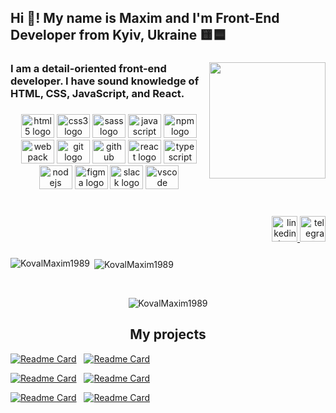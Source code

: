 <h2 align="left">Hi 👋! My name is Maxim and I'm Front-End Developer from Kyiv, Ukraine 🟨🟦</h2>

###

<img align="right" height="186" src="https://media.proglib.io/posts/2019/09/23/862c8794e054ab2407425c117e8a0bd5.jpg"  />

###

<h3 align="left">I am a detail-oriented front-end developer. I have sound knowledge of HTML, CSS, JavaScript, and React.</h3>

###

<div align="center">
  <img src="https://cdn.jsdelivr.net/gh/devicons/devicon/icons/html5/html5-original.svg" height="38" width="53" alt="html5 logo"  />
  <img src="https://cdn.jsdelivr.net/gh/devicons/devicon/icons/css3/css3-original.svg" height="38" width="53" alt="css3 logo"  />
  <img src="https://cdn.jsdelivr.net/gh/devicons/devicon/icons/sass/sass-original.svg" height="38" width="53" alt="sass logo"  />
  <img src="https://cdn.jsdelivr.net/gh/devicons/devicon/icons/javascript/javascript-original.svg" height="38" width="53" alt="javascript logo"  />
  <img src="https://cdn.jsdelivr.net/gh/devicons/devicon/icons/npm/npm-original-wordmark.svg" height="38" width="53" alt="npm logo"  />
  <img src="https://cdn.jsdelivr.net/gh/devicons/devicon/icons/webpack/webpack-original.svg" height="38" width="53" alt="webpack logo"  />
  <img src="https://cdn.jsdelivr.net/gh/devicons/devicon/icons/git/git-original.svg" height="38" width="53" alt="git logo"  />
  <img src="https://cdn.jsdelivr.net/gh/devicons/devicon/icons/github/github-original.svg" height="38" width="53" alt="github logo"  />
  <img src="https://cdn.jsdelivr.net/gh/devicons/devicon/icons/react/react-original.svg" height="38" width="53" alt="react logo"  />
  <img src="https://cdn.jsdelivr.net/gh/devicons/devicon/icons/typescript/typescript-plain.svg" height="38" width="53" alt="typescript logo"  />
  <img src="https://cdn.jsdelivr.net/gh/devicons/devicon/icons/nodejs/nodejs-original.svg" height="38" width="53" alt="nodejs logo"  />
  <img src="https://cdn.jsdelivr.net/gh/devicons/devicon/icons/figma/figma-original.svg" height="38" width="53" alt="figma logo"  />
  <img src="https://cdn.jsdelivr.net/gh/devicons/devicon/icons/slack/slack-original.svg" height="38" width="53" alt="slack logo"  />
  <img src="https://cdn.jsdelivr.net/gh/devicons/devicon/icons/vscode/vscode-original.svg" height="38" width="53" alt="vscode logo"  />
</div>

###

<br clear="both">

<div align="right">
  <a href="https://www.linkedin.com/in/koval-maxim/" target="_blank">
    <img src="https://img.shields.io/static/v1?message=LinkedIn&logo=linkedin&label=&color=0077B5&logoColor=white&labelColor=&style=for-the-badge" height="41" alt="linkedin logo"  />
  </a>
  <a href="https://t.me/Koval_Maxim" target="_blank">
    <img src="https://img.shields.io/static/v1?message=Telegram&logo=telegram&label=&color=2CA5E0&logoColor=white&labelColor=&style=for-the-badge" height="41" alt="telegram logo"  />
  </a>
</div>

###

<p><img align="left" src="https://github-readme-stats.vercel.app/api?username=KovalMaxim1989&show_icons=true&locale=en" alt="KovalMaxim1989" /></p>

<p>&nbsp;<img align="center" src="https://github-readme-stats.vercel.app/api/top-langs?username=KovalMaxim1989&show_icons=true&locale=en&layout=compact" alt="KovalMaxim1989" /></p>

&shy;

<p align="center"><img src="https://github-readme-streak-stats.herokuapp.com/?user=KovalMaxim1989&" alt="KovalMaxim1989" /></p>

###

<h2 align="center">My projects</h2>

<p align="center">

[![Readme Card](https://github-readme-stats.vercel.app/api/pin/?username=KovalMaxim1989&repo=Filmoteka-project-team-4)](https://github.com/KovalMaxim1989/Filmoteka-project-team-4)
&nbsp;
[![Readme Card](https://github-readme-stats.vercel.app/api/pin/?username=KovalMaxim1989&repo=goit-js-hw-11)](https://github.com/KovalMaxim1989/goit-js-hw-11)

[![Readme Card](https://github-readme-stats.vercel.app/api/pin/?username=KovalMaxim1989&repo=goit-js-hw-10)](https://github.com/KovalMaxim1989/goit-js-hw-10)
&nbsp;
[![Readme Card](https://github-readme-stats.vercel.app/api/pin/?username=KovalMaxim1989&repo=goit-js-hw-09)](https://github.com/KovalMaxim1989/goit-js-hw-09)

[![Readme Card](https://github-readme-stats.vercel.app/api/pin/?username=KovalMaxim1989&repo=icecream)](https://github.com/KovalMaxim1989/icecream)
&nbsp;
[![Readme Card](https://github-readme-stats.vercel.app/api/pin/?username=KovalMaxim1989&repo=goit-markup-hw-08)](https://github.com/KovalMaxim1989/goit-markup-hw-08)

</p>

###
